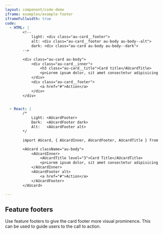 ```yaml
---
layout: component/code-demo
iframe: examples/example-footer
iframeFullwidth: true
code:
  - HTML: |
        <!-- 
            light: <div class="au-card__footer">
            alt: <div class="au-card__footer au-body au-body--alt">
            dark: <div class="au-card au-body au-body--dark">
        -->

        <div class="au-card au-body">
            <div class="au-card__inner">
                <h3 class="au-card__title">Card title</AUcardTitle>
                <p>Lorem ipsum dolor, sit amet consectetur adipisicing elit. In, voluptatibus.</p>
            </div>
            <div class="au-card__footer">
                <a href="#">Action</a>
            </div>
        </div>


  - React: |
        /*
            Light: <AUcardFooter>
            Dark:  <AUcardFooter dark>
            Alt:   <AUcardFooter alt>
        */

        import AUcard, { AUcardInner, AUcardFooter, AUcardTitle } from '@gov.au/card';

        <AUcard className="au-body">
            <AUcardInner>
                <AUcardTitle level="3">Card Title</AUcardTitle>
                <p>Lorem ipsum dolor, sit amet consectetur adipisicing elit. In, voluptatibus.</p>
            </AUcardInner>
            <AUcardFooter alt>
                <a href="#">Action</a>
            </AUcardFooter>
        </AUcard>

---
```

## Feature footers

Use feature footers to give the card footer more visual prominence. This can be used to guide users to the call to action.
